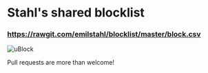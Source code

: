 # Stahl's shared blocklist

### https://rawgit.com/emilstahl/blocklist/master/block.csv
![uBlock](https://cdn.rawgit.com/emilstahl/blocklist/master/ublock.png)

Pull requests are more than welcome!
